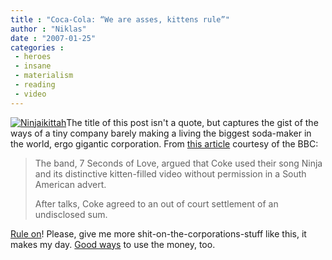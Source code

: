 ```yaml
---
title : "Coca-Cola: “We are asses, kittens rule”"
author : "Niklas"
date : "2007-01-25"
categories : 
 - heroes
 - insane
 - materialism
 - reading
 - video
---
```


[![Ninjaikittah](https://niklasblog.com/wp-content/2007-01-25-ninjakitten.jpg)](http://www.7secondsoflove.com)The title of this post isn't a quote, but captures the gist of the ways of a tiny company barely making a living the biggest soda-maker in the world, ergo gigantic corporation. From [this article](http://news.bbc.co.uk/2/hi/entertainment/6289933.stm) courtesy of the BBC:

> The band, 7 Seconds of Love, argued that Coke used their song Ninja and its distinctive kitten-filled video without permission in a South American advert.
> 
> After talks, Coke agreed to an out of court settlement of an undisclosed sum.

[Rule on](http://www.7secondsoflove.com)! Please, give me more shit-on-the-corporations-stuff like this, it makes my day. [Good ways](http://www.rathergood.com/forum/viewtopic.php?t=2862) to use the money, too.
